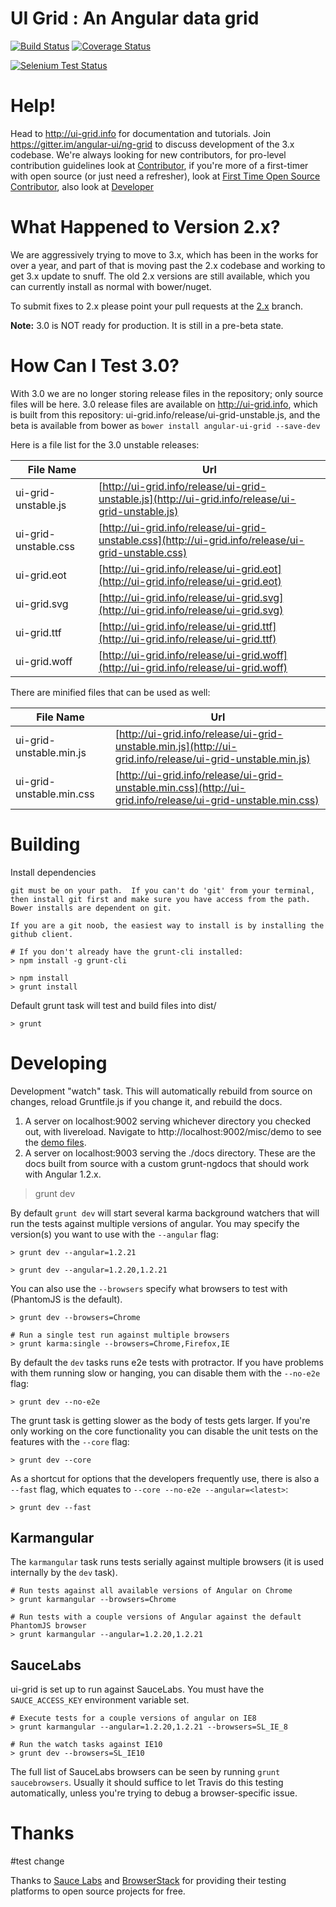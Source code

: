 # UI Grid : An Angular data grid

[![Build Status](https://api.travis-ci.org/angular-ui/ng-grid.png?branch=3.0)](https://travis-ci.org/angular-ui/ng-grid) [![Coverage Status](https://coveralls.io/repos/angular-ui/ng-grid/badge.png?branch=master)](https://coveralls.io/r/angular-ui/ng-grid?branch=master)

[![Selenium Test Status](https://saucelabs.com/browser-matrix/nggrid.svg)](https://saucelabs.com/u/nggrid)

# Help!

Head to http://ui-grid.info for documentation and tutorials. Join https://gitter.im/angular-ui/ng-grid to discuss development of the 3.x codebase.  We're always looking for new contributors, for pro-level contribution guidelines look at [Contributor](CONTRIBUTING.md), if you're more of a first-timer with open source (or just need a refresher), look at [First Time Open Source Contributor](FIRST_TIMER.md), also look at [Developer](DEVELOPER.md) 

# What Happened to Version 2.x?

We are aggressively trying to move to 3.x, which has been in the works for over a year, and part of that is moving past the 2.x codebase and working to get 3.x update to snuff. The old 2.x versions are still available, which you can currently install as normal with bower/nuget.

To submit fixes to 2.x please point your pull requests at the [2.x](https://github.com/angular-ui/ng-grid/tree/2.x) branch.

**Note:** 3.0 is NOT ready for production. It is still in a pre-beta state.

# How Can I Test 3.0?

With 3.0 we are no longer storing release files in the repository; only source files will be here. 3.0 release files are available on http://ui-grid.info, which is built from this repository: ui-grid.info/release/ui-grid-unstable.js, and the beta is available from bower as `bower install angular-ui-grid --save-dev`

Here is a file list for the 3.0 unstable releases:

File Name            | Url
---------------------|----------------
ui-grid-unstable.js  | [http://ui-grid.info/release/ui-grid-unstable.js](http://ui-grid.info/release/ui-grid-unstable.js)
ui-grid-unstable.css | [http://ui-grid.info/release/ui-grid-unstable.css](http://ui-grid.info/release/ui-grid-unstable.css)
ui-grid.eot          | [http://ui-grid.info/release/ui-grid.eot](http://ui-grid.info/release/ui-grid.eot)
ui-grid.svg          | [http://ui-grid.info/release/ui-grid.svg](http://ui-grid.info/release/ui-grid.svg)
ui-grid.ttf          | [http://ui-grid.info/release/ui-grid.ttf](http://ui-grid.info/release/ui-grid.ttf)
ui-grid.woff         | [http://ui-grid.info/release/ui-grid.woff](http://ui-grid.info/release/ui-grid.woff)

There are minified files that can be used as well:

File Name                | Url
-------------------------|----------------
ui-grid-unstable.min.js      | [http://ui-grid.info/release/ui-grid-unstable.min.js](http://ui-grid.info/release/ui-grid-unstable.min.js)
ui-grid-unstable.min.css | [http://ui-grid.info/release/ui-grid-unstable.min.css](http://ui-grid.info/release/ui-grid-unstable.min.css)

# Building

Install dependencies

    git must be on your path.  If you can't do 'git' from your terminal, then install git first and make sure you have access from the path.
    Bower installs are dependent on git.

    If you are a git noob, the easiest way to install is by installing the github client.

    # If you don't already have the grunt-cli installed:
    > npm install -g grunt-cli
    
    > npm install
    > grunt install

Default grunt task will test and build files into dist/

    > grunt

# Developing

Development "watch" task. This will automatically rebuild from source on changes, reload Gruntfile.js if you change it, and rebuild the docs.

1. A server on localhost:9002 serving whichever directory you checked out, with livereload. Navigate to http://localhost:9002/misc/demo to see the [demo files](http://localhost:9002/misc/demo/grid-directive.html).
2. A server on localhost:9003 serving the ./docs directory. These are the docs built from source with a custom grunt-ngdocs that should work with Angular 1.2.x.



> grunt dev

By default `grunt dev` will start several karma background watchers that will run the tests against multiple versions of angular. You may specify the version(s) you want to use with the `--angular` flag:

    > grunt dev --angular=1.2.21

    > grunt dev --angular=1.2.20,1.2.21

You can also use the `--browsers` specify what browsers to test with (PhantomJS is the default).

    > grunt dev --browsers=Chrome

    # Run a single test run against multiple browsers
    > grunt karma:single --browsers=Chrome,Firefox,IE

By default the `dev` tasks runs e2e tests with protractor. If you have problems with them running slow or hanging, you can disable them with the `--no-e2e` flag:

    > grunt dev --no-e2e
    
The grunt task is getting slower as the body of tests gets larger.  If you're only working on the core functionality you can disable the unit tests on the features with the `--core` flag:

    > grunt dev --core
    
As a shortcut for options that the developers frequently use, there is also a `--fast` flag, which equates to `--core --no-e2e --angular=<latest>`:
 
    > grunt dev --fast

## Karmangular

The `karmangular` task runs tests serially against multiple browsers (it is used internally by the `dev` task).
  
    # Run tests against all available versions of Angular on Chrome
    > grunt karmangular --browsers=Chrome

    # Run tests with a couple versions of Angular against the default PhantomJS browser
    > grunt karmangular --angular=1.2.20,1.2.21

## SauceLabs

ui-grid is set up to run against SauceLabs. You must have the `SAUCE_ACCESS_KEY` environment variable set.

    # Execute tests for a couple versions of angular on IE8
    > grunt karmangular --angular=1.2.20,1.2.21 --browsers=SL_IE_8

    # Run the watch tasks against IE10
    > grunt dev --browsers=SL_IE10

The full list of SauceLabs browsers can be seen by running `grunt saucebrowsers`. Usually it should suffice to let Travis do this testing automatically, unless you're trying to debug a browser-specific issue.

# Thanks
#test change

Thanks to [Sauce Labs](http://saucelabs.com) and [BrowserStack](http://www.browserstack.com) for providing their testing platforms to open source projects for free.
